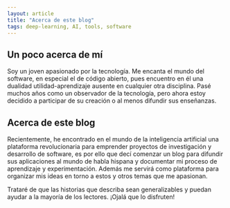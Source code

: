 ```yaml
---
layout: article
title: "Acerca de este blog"
tags: deep-learning, AI, tools, software
---
```


## Un poco acerca de mí

Soy un joven apasionado por la tecnología. Me encanta el mundo del software, en especial el de código abierto, pues encuentro en él una dualidad utilidad-aprendizaje ausente en cualquier otra disciplina. Pasé muchos años como un observador de la tecnología, pero ahora estoy decidido a participar de su creación o al menos difundir sus enseñanzas. 

## Acerca de este blog

Recientemente, he encontrado en el mundo de la inteligencia artificial una plataforma revolucionaria para emprender proyectos de investigación y desarrollo de software, es por ello que decí comenzar un blog para difundir sus aplicaciones al mundo de habla hispana y documentar mi proceso de aprendizaje y experimentación. Además me servirá como plataforma para organizar mis ideas en torno a estos y otros temas que me apasionan.

Trataré de que las historias que describa sean generalizables y puedan ayudar a la mayoría de los lectores. ¡Ojalá que lo disfruten!
